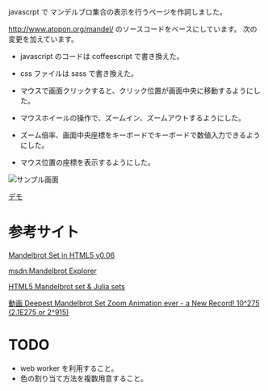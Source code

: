 
javascrpt で マンデルブロ集合の表示を行うページを作詞しました。

http://www.atopon.org/mandel/ のソースコードをベースにしています。
次の変更を加えています。

- javascript のコードは coffeescript で書き換えた。
- css ファイルは sass で書き換えた。

- マウスで画面クリックすると、クリック位置が画面中央に移動するようにした。
- マウスホイールの操作で、ズームイン、ズームアウトするようにした。
- ズーム倍率、画面中央座標をキーボードでキーボードで数値入力できるようにした。
- マウス位置の座標を表示するようにした。

![サンプル画面](http://homepage2.nifty.com/youichi_kato/src/canvas-mandelbrot/public/images/sample-screen.png)

[デモ](http://homepage2.nifty.com/youichi_kato/src/canvas-mandelbrot/public/main.html)


参考サイト
==========

[Mandelbrot Set in HTML5 v0.06](http://www.atopon.org/mandel/)

[msdn:Mandelbrot Explorer](http://msdn.microsoft.com/ja-jp/library/jj649954%28v=vs.85%29.aspx)

[HTML5 Mandelbrot set & Julia sets](http://falcosoft.hu/html5_mandelbrot.html)

[動画 Deepest Mandelbrot Set Zoom Animation ever - a New Record! 10^275 (2.1E275 or 2^915) ](http://www.youtube.com/watch?v=0jGaio87u3A&hd=1)

TODO
=====
- web worker を利用すること。
- 色の割り当て方法を複数用意すること。

